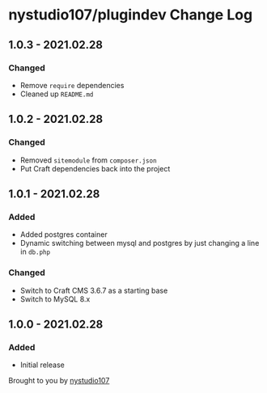 # nystudio107/plugindev Change Log

## 1.0.3 - 2021.02.28
### Changed
* Remove `require` dependencies
* Cleaned up `README.md`

## 1.0.2 - 2021.02.28
### Changed
* Removed `sitemodule` from `composer.json`
* Put Craft dependencies back into the project

## 1.0.1 - 2021.02.28
### Added
* Added postgres container
* Dynamic switching between mysql and postgres by just changing a line in `db.php`

### Changed
* Switch to Craft CMS 3.6.7 as a starting base
* Switch to MySQL 8.x

## 1.0.0 - 2021.02.28
### Added
* Initial release

Brought to you by [nystudio107](https://nystudio107.com/)
